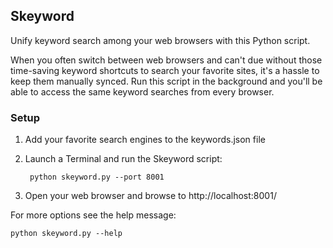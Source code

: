 ## Skeyword

Unify keyword search among your web browsers with this Python script.

When you often switch between web browsers and can't due without those time-saving keyword shortcuts to search your favorite sites, it's a hassle to keep them manually synced. Run this script in the background and you'll be able to access the same keyword searches from every browser.


### Setup

1. Add your favorite search engines to the keywords.json file
2. Launch a Terminal and run the Skeyword script:

        python skeyword.py --port 8001

3. Open your web browser and browse to http://localhost:8001/

For more options see the help message:

    python skeyword.py --help

